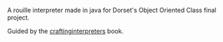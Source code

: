 A rouille interpreter made in java for 
Dorset's Object Oriented Class final project.

Guided by the [craftinginterpreters](https://craftinginterpreters.com) book.
